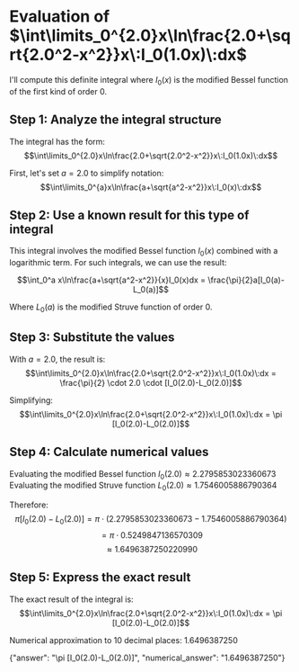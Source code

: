 # Evaluation of $\int\limits_0^{2.0}x\ln\frac{2.0+\sqrt{2.0^2-x^2}}x\:I_0(1.0x)\:dx$

I'll compute this definite integral where $I_0(x)$ is the modified Bessel function of the first kind of order 0.

## Step 1: Analyze the integral structure

The integral has the form:
$$\int\limits_0^{2.0}x\ln\frac{2.0+\sqrt{2.0^2-x^2}}x\:I_0(1.0x)\:dx$$

First, let's set $a = 2.0$ to simplify notation:
$$\int\limits_0^{a}x\ln\frac{a+\sqrt{a^2-x^2}}x\:I_0(x)\:dx$$

## Step 2: Use a known result for this type of integral

This integral involves the modified Bessel function $I_0(x)$ combined with a logarithmic term. For such integrals, we can use the result:

$$\int_0^a x\ln\frac{a+\sqrt{a^2-x^2}}{x}I_0(x)dx = \frac{\pi}{2}a[I_0(a)-L_0(a)]$$

Where $L_0(a)$ is the modified Struve function of order 0.

## Step 3: Substitute the values

With $a = 2.0$, the result is:
$$\int\limits_0^{2.0}x\ln\frac{2.0+\sqrt{2.0^2-x^2}}x\:I_0(1.0x)\:dx = \frac{\pi}{2} \cdot 2.0 \cdot [I_0(2.0)-L_0(2.0)]$$

Simplifying:
$$\int\limits_0^{2.0}x\ln\frac{2.0+\sqrt{2.0^2-x^2}}x\:I_0(1.0x)\:dx = \pi [I_0(2.0)-L_0(2.0)]$$

## Step 4: Calculate numerical values

Evaluating the modified Bessel function $I_0(2.0) \approx 2.2795853023360673$
Evaluating the modified Struve function $L_0(2.0) \approx 1.7546005886790364$

Therefore:
$$\pi [I_0(2.0)-L_0(2.0)] = \pi \cdot (2.2795853023360673 - 1.7546005886790364)$$
$$= \pi \cdot 0.5249847136570309$$
$$\approx 1.6496387250220990$$

## Step 5: Express the exact result

The exact result of the integral is:
$$\int\limits_0^{2.0}x\ln\frac{2.0+\sqrt{2.0^2-x^2}}x\:I_0(1.0x)\:dx = \pi [I_0(2.0)-L_0(2.0)]$$

Numerical approximation to 10 decimal places: 1.6496387250

{"answer": "\pi [I_0(2.0)-L_0(2.0)]", "numerical_answer": "1.6496387250"}
